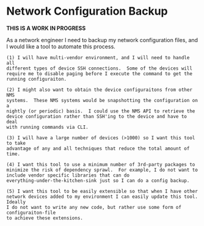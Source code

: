 # Network Configuration Backup

**THIS IS A WORK IN PROGRESS**

As a network engineer I need to backup my network configuration files, and I
would like a tool to automate this process.
    
    (1) I will have multi-vendor environment, and I will need to handle all
    different types of device SSH connections.  Some of the devices will
    require me to disable paging before I execute the command to get the
    running configuraiton.
    
    (2) I might also want to obtain the device configuraitons from other NMS
    systems.  These NMS systems would be snapshotting the configuration on a
    nightly (or periodic) basis.  I could use the NMS API to retrieve the
    device configuration rather than SSH'ing to the device and have to deal
    with running commands via CLI.

    (3) I will have a large number of devices (>1000) so I want this tool to take
    advantage of any and all techniques that reduce the total amount of time.

    (4) I want this tool to use a minimum number of 3rd-party packages to
    minimize the risk of dependency sprawl.  For example, I do not want to
    include vendor specific libraries that can do
    everything-under-the-kitchen-sink just so I can do a config backup.
        
    (5) I want this tool to be easily extensible so that when I have other
    network devices added to my environment I can easily update this tool.  Ideally
    I do not want to write any new code, but rather use some form of configuraiton-file
    to achieve these extensions.
    
    